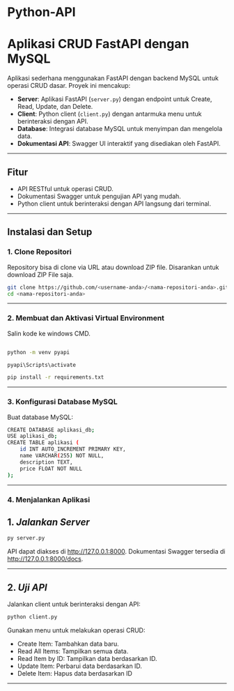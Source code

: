 # Python-API

# Aplikasi CRUD FastAPI dengan MySQL

Aplikasi sederhana menggunakan FastAPI dengan backend MySQL untuk operasi CRUD dasar. Proyek ini mencakup:

- **Server**: Aplikasi FastAPI (`server.py`) dengan endpoint untuk Create, Read, Update, dan Delete.
- **Client**: Python client (`client.py`) dengan antarmuka menu untuk berinteraksi dengan API.
- **Database**: Integrasi database MySQL untuk menyimpan dan mengelola data.
- **Dokumentasi API**: Swagger UI interaktif yang disediakan oleh FastAPI.

---

## Fitur

- API RESTful untuk operasi CRUD.
- Dokumentasi Swagger untuk pengujian API yang mudah.
- Python client untuk berinteraksi dengan API langsung dari terminal.

---

## Instalasi dan Setup

### 1. Clone Repositori
Repository bisa di clone via URL atau download ZIP file. Disarankan untuk download ZIP File saja.
```bash
git clone https://github.com/<username-anda>/<nama-repositori-anda>.git
cd <nama-repositori-anda>


```

---

### 2. **Membuat dan Aktivasi Virtual Environment**
Salin kode ke windows CMD.

```bash

python -m venv pyapi

pyapi\Scripts\activate

pip install -r requirements.txt
```

---

### 3. **Konfigurasi Database MySQL**
Buat database MySQL:
```bash
CREATE DATABASE aplikasi_db;
USE aplikasi_db;
CREATE TABLE aplikasi (
    id INT AUTO_INCREMENT PRIMARY KEY,
    name VARCHAR(255) NOT NULL,
    description TEXT,
    price FLOAT NOT NULL
);
```

---

### 4. **Menjalankan Aplikasi**
## 1.  *Jalankan Server*
```bash
py server.py

```
API dapat diakses di http://127.0.0.1:8000. Dokumentasi Swagger tersedia di http://127.0.0.1:8000/docs.

---


## 2. *Uji API*
Jalankan client untuk berinteraksi dengan API:
```bash
python client.py

```
Gunakan menu untuk melakukan operasi CRUD:

- Create Item: Tambahkan data baru.
- Read All Items: Tampilkan semua data.
- Read Item by ID: Tampilkan data berdasarkan ID.
- Update Item: Perbarui data berdasarkan ID.
- Delete Item: Hapus data berdasarkan ID

---
